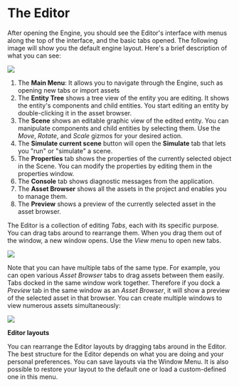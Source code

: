 # The Editor

After opening the Engine, you should see the Editor's interface with menus along the top of the interface, and the basic tabs opened. The following image will show you the default engine layout.
Here's a brief description of what you can see:

![](https://www.dropbox.com/s/67sdkq7sxnkbkou/tm_editor.png?raw=1)

1. The **Main Menu**: It allows you to navigate through the Engine, such as opening new tabs or import assets
2. The **Entity Tree** shows a tree view of the entity you are editing. It shows the entity's components and child entities. You start editing an entity by double-clicking it in the asset browser. 
3. The **Scene** shows an editable graphic view of the edited entity. You can manipulate components and child entities by selecting them. Use the *Move*, *Rotate*, and *Scale* gizmos for your desired action.
4. The **Simulate current scene** button will open the **Simulate** tab that lets you "run" or "simulate" a scene.
5. The **Properties** tab shows the properties of the currently selected object in the Scene. You can modify the properties by editing them in the properties window.
6. The **Console** tab shows diagnostic messages from the application.
7. The **Asset Browser** shows all the assets in the project and enables you to manage them.
8. The **Preview** shows a preview of the currently selected asset in the asset browser.

The Editor is a collection of editing *Tabs*, each with its specific purpose. You can drag tabs around to rearrange them. When you drag them out of the window, a new window opens. Use the *View* menu to open new tabs.

![](https://paper-attachments.dropbox.com/s_688CFE67758A45D845E788E6DA05448A2BCF730C2B07FEF2D06AB18D2C46F736_1625426655184_image.png)


Note that you can have multiple tabs of the same type. For example, you can open various *Asset Browser* tabs to drag assets between them easily. Tabs docked in the same window work together. Therefore if you dock a *Preview* tab in the same window as an *Asset Browser*, it will show a preview of the selected asset in that browser. You can create multiple windows to view numerous assets simultaneously:

![](https://paper-attachments.dropbox.com/s_688CFE67758A45D845E788E6DA05448A2BCF730C2B07FEF2D06AB18D2C46F736_1625427376387_image.png)


**Editor layouts**

You can rearrange the Editor layouts by dragging tabs around in the Editor. The best structure for the Editor depends on what you are doing and your personal preferences. You can save layouts via the Window Menu. It is also possible to restore your layout to the default one or load a custom-defined one in this menu.
